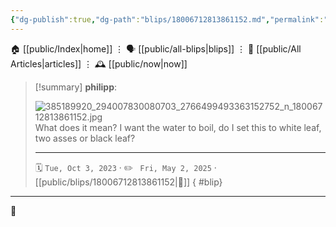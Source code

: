```yaml
---
{"dg-publish":true,"dg-path":"blips/18006712813861152.md","permalink":"/blips/18006712813861152/","title":"philipp on instagram @ 2023-10-03"}
---
```



<div class="transclusion internal-embed is-loaded"><div class="markdown-embed">




🏠 [[public/Index\|home]]  ⋮ 🗣️ [[public/all-blips\|blips]] ⋮  📝 [[public/All Articles\|articles]]  ⋮ 🕰️ [[public/now\|now]]


</div></div>


> [!summary] **philipp**:
>
> ![385189920_294007830080703_2766499493363152752_n_18006712813861152.jpg](/img/user/attachments/385189920_294007830080703_2766499493363152752_n_18006712813861152.jpg)
> What does it mean? I want the water to boil, do I set this to white leaf, two asses or black leaf?
> - - -
>
> 🗓️ <code>Tue, Oct 3, 2023</code>  · ✏️ <code> Fri, May 2, 2025</code>  · [[public/blips/18006712813861152\|🔗]]
{ #blip}


- - -

 👾
